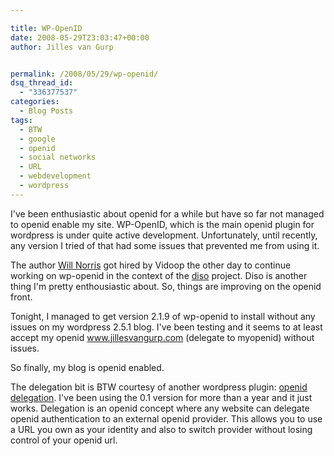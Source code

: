 ```yaml
---

title: WP-OpenID
date: 2008-05-29T23:03:47+00:00
author: Jilles van Gurp


permalink: /2008/05/29/wp-openid/
dsq_thread_id:
  - "336377537"
categories:
  - Blog Posts
tags:
  - BTW
  - google
  - openid
  - social networks
  - URL
  - webdevelopment
  - wordpress
---
```

I've been enthusiastic about openid for a while but have so far not managed to openid enable my site. WP-OpenID, which is the main openid plugin for wordpress is under quite active development. Unfortunately, until recently, any version I tried of that had some issues that prevented me from using it.

The author [Will Norris](http://willnorris.com/) got hired by Vidoop the other day to continue working on wp-openid in the context of the [diso](http://code.google.com/p/diso/) project. Diso is another thing I'm pretty enthousiastic about. So, things are improving on the openid front.

Tonight, I managed to get version 2.1.9 of wp-openid to install without any issues on my wordpress 2.5.1 blog. I've been testing and it seems to at least accept my openid www.jillesvangurp.com (delegate to myopenid) without issues.

So finally, my blog is openid enabled.

The delegation bit is BTW courtesy of another wordpress plugin: [openid delegation](http://eran.sandler.co.il/openid-delegate-wordpress-plugin/). I've been using the 0.1 version for more than a year and it just works. Delegation is an openid concept where any website can delegate openid authentication to an external openid provider. This allows you to use a URL you own as your identity and also to switch provider without losing control of your openid url.